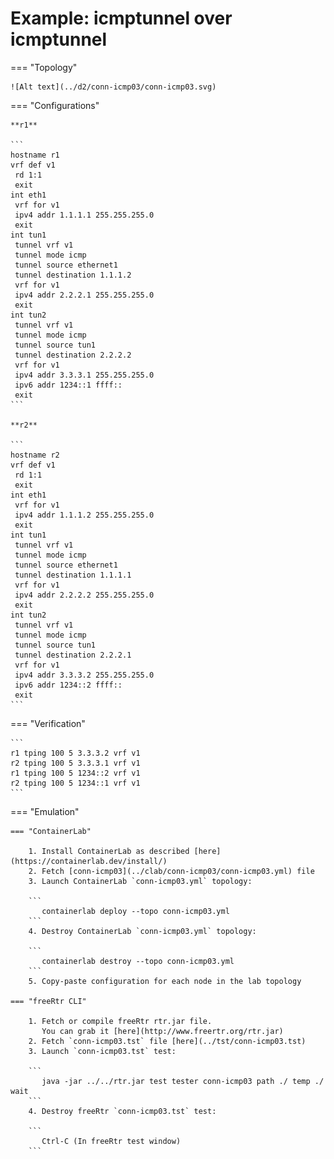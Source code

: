 # Example: icmptunnel over icmptunnel

=== "Topology"

    ![Alt text](../d2/conn-icmp03/conn-icmp03.svg)

=== "Configurations"

    **r1**

    ```
    hostname r1
    vrf def v1
     rd 1:1
     exit
    int eth1
     vrf for v1
     ipv4 addr 1.1.1.1 255.255.255.0
     exit
    int tun1
     tunnel vrf v1
     tunnel mode icmp
     tunnel source ethernet1
     tunnel destination 1.1.1.2
     vrf for v1
     ipv4 addr 2.2.2.1 255.255.255.0
     exit
    int tun2
     tunnel vrf v1
     tunnel mode icmp
     tunnel source tun1
     tunnel destination 2.2.2.2
     vrf for v1
     ipv4 addr 3.3.3.1 255.255.255.0
     ipv6 addr 1234::1 ffff::
     exit
    ```

    **r2**

    ```
    hostname r2
    vrf def v1
     rd 1:1
     exit
    int eth1
     vrf for v1
     ipv4 addr 1.1.1.2 255.255.255.0
     exit
    int tun1
     tunnel vrf v1
     tunnel mode icmp
     tunnel source ethernet1
     tunnel destination 1.1.1.1
     vrf for v1
     ipv4 addr 2.2.2.2 255.255.255.0
     exit
    int tun2
     tunnel vrf v1
     tunnel mode icmp
     tunnel source tun1
     tunnel destination 2.2.2.1
     vrf for v1
     ipv4 addr 3.3.3.2 255.255.255.0
     ipv6 addr 1234::2 ffff::
     exit
    ```

=== "Verification"

    ```
    r1 tping 100 5 3.3.3.2 vrf v1
    r2 tping 100 5 3.3.3.1 vrf v1
    r1 tping 100 5 1234::2 vrf v1
    r2 tping 100 5 1234::1 vrf v1
    ```

=== "Emulation"

    === "ContainerLab"

        1. Install ContainerLab as described [here](https://containerlab.dev/install/)  
        2. Fetch [conn-icmp03](../clab/conn-icmp03/conn-icmp03.yml) file  
        3. Launch ContainerLab `conn-icmp03.yml` topology:  

        ```
           containerlab deploy --topo conn-icmp03.yml  
        ```
        4. Destroy ContainerLab `conn-icmp03.yml` topology:  

        ```
           containerlab destroy --topo conn-icmp03.yml  
        ```
        5. Copy-paste configuration for each node in the lab topology

    === "freeRtr CLI"

        1. Fetch or compile freeRtr rtr.jar file.  
           You can grab it [here](http://www.freertr.org/rtr.jar)  
        2. Fetch `conn-icmp03.tst` file [here](../tst/conn-icmp03.tst)  
        3. Launch `conn-icmp03.tst` test:  

        ```
           java -jar ../../rtr.jar test tester conn-icmp03 path ./ temp ./ wait
        ```
        4. Destroy freeRtr `conn-icmp03.tst` test:  

        ```
           Ctrl-C (In freeRtr test window)
        ```

